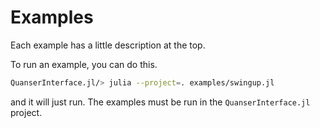 # Examples
Each example has a little description at the top.

To run an example, you can do this.

```bash
QuanserInterface.jl/> julia --project=. examples/swingup.jl
```

and it will just run.  The examples must be run in the `QuanserInterface.jl` project.